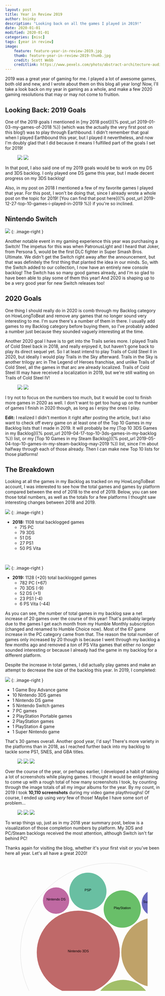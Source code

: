```yaml
---
layout: post
title: Year in Review 2019
author: bsinky
description: "Looking back on all the games I played in 2019!"
date: 2020-01-01 
modified: 2020-01-01
categories: [misc]
tags: [year in review]
image:
    feature: feature-year-in-review-2019.jpg
    thumb: feature-year-in-review-2019-thumb.jpg
    credit: Scott Webb
    creditlink: https://www.pexels.com/photo/abstract-architecture-auditorium-boxes-1544947/
---
```


2019 was a great year of gaming for me. I played a lot of awesome games, both
old and new, and I wrote about them on this blog all year long! Now, I'll take a
look back on my year in gaming as a whole, and make a few 2020 gaming
resolutions that may or may not come to fruition.

<!--more-->

## Looking Back: 2019 Goals

One of the 2019 goals I mentioned in [my 2018 post]({% post_url
2019-01-03-my-games-of-2018 %}) (which was the actually the very first post on
this blog!) was to play through Earthbound. I didn't remember that goal when I
played Earthbound this year, but I played it nevertheless, and now I'm doubly
glad that I did because it means I fulfilled part of the goals I set for 2019!

<figure class="third center">
    <a href="https://i.imgur.com/NyxZlus.png"><img src="https://i.imgur.com/NyxZlusm.png"/></a>
    <a href="https://i.imgur.com/3zP3kno.png"><img src="https://i.imgur.com/3zP3knom.png"/></a>
</figure>

In that post, I also said one of my 2019 goals would be to work on my DS and 3DS
backlog. I only played one DS game this year, but I made decent progress on my
3DS backlog!

Also, in my post on 2018 I mentioned a few of my favorite games I played that
year. For this post, I won't be doing that, since I already wrote a whole post
on the topic for 2019! [You can find that post here]({% post_url
2019-12-27-top-10-games-i-played-in-2019 %}) if you're so inclined.

## Nintendo Switch

[![](https://i.imgur.com/qLfsUmbm.jpg)](https://i.imgur.com/qLfsUmb.jpg)
{: .image-right }

Another notable event in my gaming experience this year was purchasing a Switch!
The impetus for this was when PatronusLight and I heard that Joker, from Persona
5, would be the first DLC fighter in Super Smash Bros. Ultimate. We didn't get
the Switch right away after the announcement, but that was definitely the first
thing that planted the idea in our minds. So, with the Switch added to our
collection, I now have an entirely new console backlog! The Switch has so many
good games already, and I'm so glad to have been able to play some of them this
year! And 2020 is shaping up to be a very good year for new Switch releases too!

## 2020 Goals

One thing I should really do in 2020 is comb through my Backlog category on
HowLongToBeat and remove any games that no longer sound very interesting to me.
I'm sure there's a number of them in there. I usually add games to my Backlog
category before buying them, so I've probably added a number just because they
sounded vaguely interesting at the time.

Another 2020 goal I have is to get into the Trails series more. I played Trails
of Cold Steel back in 2018, and really enjoyed it, but haven't gone back to play
its direct sequel yet. So I at least intend to play Trails of Cold Steel II in
2020, but ideally I would play Trails in the Sky afterward. Trails in the Sky is
another trilogy arc in The Legend of Heroes franchise, and unlike Trails of Cold
Steel, all the games in that arc are already localized. Trails of Cold Steel III
may have received a localization in 2019, but we're still waiting on Trails of
Cold Steel IV!

<figure class="third center">
    <a href="https://i.imgur.com/tPYdiqf.jpg"><img src="https://i.imgur.com/tPYdiqfm.jpg"/></a>
    <a href="https://i.imgur.com/JGyGl4C.jpg"><img src="https://i.imgur.com/JGyGl4Cm.jpg"/></a>
</figure>

I try not to focus on the numbers too much, but it would be cool to finish more
games in 2020 as well. I don't want to get too hung up on the number of games I
finish in 2020 though, as long as I enjoy the ones I play.

**Edit:** I realized I didn't mention it right after posting the article, but I
also want to check off every game on at least one of the Top 10 Games in my
Backlog lists that I made in 2019. It will probably be my [Top 10 3DS Games in
my Backlog]({% post_url 2019-04-17-top-10-3ds-games-in-my-backlog %}) list, or
my [Top 10 Games in my Steam Backlog]({% post_url
2019-05-04-top-10-games-in-my-steam-backlog-may-2019 %}) list, since I'm about
halfway through each of those already. Then I can make new Top 10 lists for
those platforms!

## The Breakdown

Looking at all the games in my Backlog as tracked on my HowLongToBeat account, I
was interested to see how the total games and games by platform compared between
the end of 2018 to the end of 2019. Below, you can see those total numbers, as
well as the totals for a few platforms I thought saw interesting changes between
2018 and 2019.

[![](https://i.imgur.com/B3sqQqjm.png)](https://i.imgur.com/B3sqQqj.png)
{: .image-right }

 - **2018:** 1108 total backlogged games
   - 715 PC
   - 79 3DS
   - 51 DS
   - 27 PS1
   - 50 PS Vita
   
<br/>

[![](https://i.imgur.com/2W0jONYm.jpg)](https://i.imgur.com/2W0jONY.jpg)
{: .image-right }

 - **2019:** 1128 (+20) total backlogged games
   - 782 PC (+67)
   - 70 3DS (-9)
   - 52 DS (+1)
   - 23 PS1 (-4)
   - 6 PS Vita (-44)
   
As you can see, the number of total games in my backlog saw a net increase of 20
games over the course of this year! That's probably largely due to the games I
get each month from my Humble Monthly subscription (changed and renamed to
Humble Choice now). Most of the 67 game increase in the PC category came from
that. The reason the total number of games only increased by 20 though is
because I went through my backlog a few months ago and removed a *ton* of PS
Vita games that either no longer sounded interesting or because I already had
the game in my backlog for a different platform.

Despite the increase in total games, I did actually play games and make an
attempt to decrease the size of the backlog this year. In 2019, I completed:

[![](https://i.imgur.com/m0pP1wwm.jpg)](https://i.imgur.com/m0pP1ww.jpg)
{: .image-right }

 - 1 Game Boy Advance game
 - 10 Nintendo 3DS games
 - 1 Nintendo DS game
 - 5 Nintendo Switch games
 - 7 PC games
 - 2 PlayStation Portable games
 - 2 PlayStation games
 - 1 PlayStation 4 game
 - 1 Super Nintendo game
 
That's 30 games overall. Another good year, I'd say! There's more variety in the
platforms than in 2018, as I reached further back into my backlog to tackle some
PS1, SNES, and GBA titles.

<figure class="third">
    <a href="https://i.imgur.com/XJl9pnc.png"><img src="https://i.imgur.com/XJl9pncm.png"/></a>
    <a href="https://i.imgur.com/JsCKVDR.png"><img src="https://i.imgur.com/JsCKVDRm.png"/></a>
    <a href="https://i.imgur.com/w3Dil3T.png"><img src="https://i.imgur.com/w3Dil3Tm.png"/></a>
</figure>

Over the course of the year, or perhaps earlier, I developed a habit of taking a
lot of screenshots while playing games. I thought it would be enlightening to
come up with a rough total of how many screenshots I took, by counting through
the image totals of all my imgur albums for the year. By my count, in 2019 I
took **10,110 screenshots** during my video game playthroughs! Of course, I
ended up using *very* few of those! Maybe I have some sort of problem...

<figure class="third">
    <a href="https://i.imgur.com/4BqH6b7.png"><img src="https://i.imgur.com/4BqH6b7m.png"/></a>
    <a href="https://i.imgur.com/ovFVpPd.jpg"><img src="https://i.imgur.com/ovFVpPdm.jpg"/></a>
    <a href="https://i.imgur.com/hvnirC8.png"><img src="https://i.imgur.com/hvnirC8m.png"/></a>
</figure>

To wrap things up, just as in my 2018 year summary post, below is a
visualization of those completion numbers by platform. My 3DS and PC/Steam
backlogs received the most attention, although Switch isn't far behind PC!

Thanks again for visiting the blog, whether it's your first visit or you've been
here all year. Let's all have a great 2020!
 
<figure class="center">
    <svg width="600" height="600" xmlns="http://www.w3.org/2000/svg"><g transform="translate(10,10)"><g><circle class="node node--root" transform="translate(290,290)" r="290" style="fill-opacity: 0; stroke: rgb(221, 221, 221); stroke-opacity: 1;"></circle><circle class="node node--leaf" transform="translate(188.2729477301637,289.2995512470059)" r="135.30431842853926" style="fill: rgb(191, 105, 105); fill-opacity: 1; stroke: rgb(221, 221, 221); stroke-opacity: 0;"></circle><circle class="node node--leaf" transform="translate(441.57533403552657,289.2995512470059)" r="113.20371464659668" style="fill: rgb(191, 162, 105); fill-opacity: 1; stroke: rgb(221, 221, 221); stroke-opacity: 0;"></circle><circle class="node node--leaf" transform="translate(334.5311939862593,474.2253783838064)" r="95.67460108464408" style="fill: rgb(162, 191, 105); fill-opacity: 1; stroke: rgb(221, 221, 221); stroke-opacity: 0;"></circle><circle class="node node--leaf" transform="translate(331.4630805825843,148.7990273813604)" r="60.50993073109827" style="fill: rgb(105, 191, 105); fill-opacity: 1; stroke: rgb(221, 221, 221); stroke-opacity: 0;"></circle><circle class="node node--leaf" transform="translate(219.6301931587933,91.15683875940675)" r="60.50993073109827" style="fill: rgb(105, 191, 162); fill-opacity: 1; stroke: rgb(221, 221, 221); stroke-opacity: 0;"></circle><circle class="node node--leaf" transform="translate(191.29014224705622,472.1603151607764)" r="42.78698234908785" style="fill: rgb(105, 162, 191); fill-opacity: 1; stroke: rgb(221, 221, 221); stroke-opacity: 0;"></circle><circle class="node node--leaf" transform="translate(437.64315639480856,128.56259110668634)" r="42.78698234908785" style="fill: rgb(105, 105, 191); fill-opacity: 1; stroke: rgb(221, 221, 221); stroke-opacity: 0;"></circle><circle class="node node--leaf" transform="translate(475.0890322656062,446.553054887122)" r="42.78698234908785" style="fill: rgb(162, 105, 191); fill-opacity: 1; stroke: rgb(221, 221, 221); stroke-opacity: 0;"></circle><circle class="node node--leaf" transform="translate(115.84626679923898,121.36641475747777)" r="42.78698234908785" style="fill: rgb(191, 105, 162); fill-opacity: 1; stroke: rgb(221, 221, 221); stroke-opacity: 0;"></circle></g><g><text text-anchor="middle" style="font-size: 11px; font-family: Arial, Helvetica;" transform="translate(290,290)"></text><text text-anchor="middle" style="font-size: 11px; font-family: Arial, Helvetica;" transform="translate(188.2729477301637,289.2995512470059)">Nintendo 3DS</text><text text-anchor="middle" style="font-size: 11px; font-family: Arial, Helvetica;" transform="translate(441.57533403552657,289.2995512470059)">PC</text><text text-anchor="middle" style="font-size: 11px; font-family: Arial, Helvetica;" transform="translate(334.5311939862593,474.2253783838064)">Nintendo Switch</text><text text-anchor="middle" style="font-size: 11px; font-family: Arial, Helvetica;" transform="translate(331.4630805825843,148.7990273813604)">PlayStation</text><text text-anchor="middle" style="font-size: 11px; font-family: Arial, Helvetica;" transform="translate(219.6301931587933,91.15683875940675)">PSP</text><text text-anchor="middle" style="font-size: 11px; font-family: Arial, Helvetica;" transform="translate(191.29014224705622,472.1603151607764)">Game Boy Advance</text><text text-anchor="middle" style="font-size: 11px; font-family: Arial, Helvetica;" transform="translate(437.64315639480856,128.56259110668634)">Super Nintendo</text><text text-anchor="middle" style="font-size: 11px; font-family: Arial, Helvetica;" transform="translate(475.0890322656062,446.553054887122)">PlayStation 4</text><text text-anchor="middle" style="font-size: 11px; font-family: Arial, Helvetica;" transform="translate(115.84626679923898,121.36641475747777)">Nintendo DS</text></g></g></svg>
</figure>
